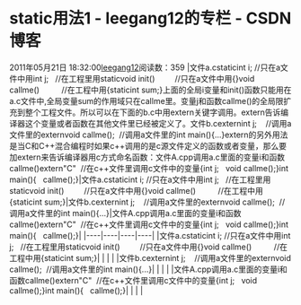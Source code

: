 # static用法1 - leegang12的专栏 - CSDN博客
2011年05月21日 18:32:00[leegang12](https://me.csdn.net/leegang12)阅读数：359
|文件a.cstaticint i; //只在a文件中用int j;   //在工程里用staticvoid init()         //只在a文件中用{}void callme()          //在工程中用{staticint sum;}上面的全局i变量和init()函数只能用在a.c文件中,全局变量sum的作用域只在callme里。变量j和函数callme()的全局限扩充到整个工程文件。所以可以在下面的b.c中用extern关键字调用。extern告诉编译器这个变量或者函数在其他文件里已经被定义了。文件b.cexternint j;    //调用a文件里的externvoid callme();  //调用a文件里的int main(){...}extern的另外用法是当C和C++混合编程时如果c++调用的是c源文件定义的函数或者变量，那么要加extern来告诉编译器用c方式命名函数：文件A.cpp调用a.c里面的变量i和函数callme()extern"C"  //在c++文件里调用c文件中的变量{int j;   void callme();}int main(){   callme();}|文件a.cstaticint i; //只在a文件中用int j;   //在工程里用staticvoid init()         //只在a文件中用{}void callme()          //在工程中用{staticint sum;}|文件b.cexternint j;    //调用a文件里的externvoid callme();  //调用a文件里的int main(){...}|文件A.cpp调用a.c里面的变量i和函数callme()extern"C"  //在c++文件里调用c文件中的变量{int j;   void callme();}int main(){   callme();}|
|----|----|----|----|
|文件a.cstaticint i; //只在a文件中用int j;   //在工程里用staticvoid init()         //只在a文件中用{}void callme()          //在工程中用{staticint sum;}| | | |
|文件b.cexternint j;    //调用a文件里的externvoid callme();  //调用a文件里的int main(){...}| | | |
|文件A.cpp调用a.c里面的变量i和函数callme()extern"C"  //在c++文件里调用c文件中的变量{int j;   void callme();}int main(){   callme();}| | | |
